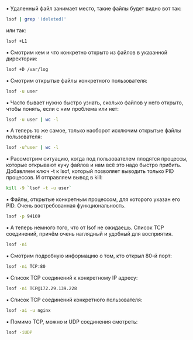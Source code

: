 ▪️ Удаленный файл занимает место, такие файлы будет видно вот так:
```bash
lsof | grep '(deleted)'
```
или так:
```bash
lsof +L1
```
▪️ Смотрим кем и что конкретно открыто из файлов в указанной директории:
```bash
lsof +D /var/log
```
▪️ Смотрим открытые файлы конкретного пользователя:
```bash
lsof -u user
```
▪️ Часто бывает нужно быстро узнать, сколько файлов у него открыто, чтобы понять, если с ним проблема или нет:
```bash
lsof -u user | wc -l
```
▪️ А теперь то же самое, только наоборот исключим открытые файлы пользователя:
```bash
lsof -u^user | wc -l
```
▪️ Рассмотрим ситуацию, когда под пользователем плодятся процессы, которые открывают кучу файлов и нам всё это надо быстро прибить. Добавляем ключ -t к lsof, который позволяет выводить только PID процессов. И отправляем вывод в kill:
```bash
kill -9 `lsof -t -u user`
```
▪️ Файлы, открытые конкретным процессом, для которого указан его PID. Очень востребованная функциональность.
```bash
lsof -p 94169
```
▪️ А теперь немного того, что от lsof не ожидаешь. Список TCP соединений, причём очень наглядный и удобный для восприятия.
```bash
lsof -ni
```
▪️ Смотрим подробную информацию о том, кто открыл 80-й порт:
```bash
lsof -ni TCP:80  
```
▪️ Список TCP соединений к конкретному IP адресу:
```bash
lsof -ni TCP@172.29.139.228
```
▪️ Список TCP соединений конкретного пользователя:
```bash
lsof -ai -u nginx
```
▪️ Помимо TCP, можно и UDP соединения смотреть:
```bash
lsof -iUDP
```